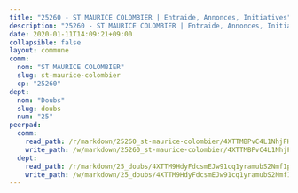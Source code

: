 ```yaml
---
title: "25260 - ST MAURICE COLOMBIER | Entraide, Annonces, Initiatives"
description: "25260 - ST MAURICE COLOMBIER | Entraide, Annonces, Initiatives"
date: 2020-01-11T14:09:21+09:00
collapsible: false
layout: commune
comm:
  nom: "ST MAURICE COLOMBIER"
  slug: st-maurice-colombier
  cp: "25260"
dept:
  nom: "Doubs"
  slug: doubs
  num: "25"
peerpad:
  comm:
    read_path: /r/markdown/25260_st-maurice-colombier/4XTTMBPvC4L1NhjFKuAmd2MaovzXdxz1ZW575vWtaTf5gvaFX
    write_path: /w/markdown/25260_st-maurice-colombier/4XTTMBPvC4L1NhjFKuAmd2MaovzXdxz1ZW575vWtaTf5gvaFX-K3TgTmhMBGukkDfGZwvMgWUs8AkFDbxP1PBG9XpGYnSe8x5KTc7FTiTDDY5qBSWTSYAnzmCeet4xLjkyEn1SHoPi9qa7DkmD7pnnwcrWicsysxg13YxPbbuASZXkVkX73tf2DHuo
  dept:
    read_path: /r/markdown/25_doubs/4XTTM9HdyFdcsmEJw91cq1yramubS2Nmf1ps2s84xcMxY74Zv
    write_path: /w/markdown/25_doubs/4XTTM9HdyFdcsmEJw91cq1yramubS2Nmf1ps2s84xcMxY74Zv-K3TgURza6A4QY75MscA2g52nUX9tjMQaHW9mgBSgyRKNNp3M6gkaXA9iDDtpbSx22mTSZbQLYS1izbwsznz8e9u5BERCmGKxZ379xV2nAaDe1bGyxrjytc7G1EcbGtknRFYQ1Lxp
---
```


